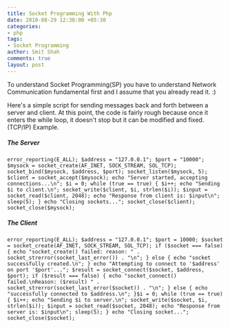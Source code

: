 ```yaml
---
title: Socket Programming With Php
date: 2010-08-29 12:38:00 +05:30
categories:
- php
tags:
- Socket Programming
author: Smit Shah
comments: true
layout: post
---
```


To understand Socket Programming(SP) you have to understand Network Communication fundamental first and I assume that you already read it. :)

Here's a simple script for sending messages back and forth between a server and client.  At this point, the code is fairly rough because once it enters the while loop, it doesn't stop but it can be modified and fixed.(TCP/IP) Example.

##### The Server

`error_reporting(E_ALL);
$address = "127.0.0.1";
$port = "10000";
$mysock = socket_create(AF_INET, SOCK_STREAM, SOL_TCP);
socket_bind($mysock, $address, $port);
socket_listen($mysock, 5);
$client = socket_accept($mysock);
echo "Server started, accepting connections...\n";
$i = 0;
while (true == true)
{
$i++;
echo "Sending $i to client.\n";
socket_write($client, $i, strlen($i));
$input = socket_read($client, 2048);
echo "Response from client is: $input\n";
sleep(5);
}
echo "Closing sockets...";
socket_close($client);
socket_close($mysock);`

##### The Client


`error_reporting(E_ALL);
$address = "127.0.0.1";
$port = 10000;
$socket = socket_create(AF_INET, SOCK_STREAM, SOL_TCP);
if ($socket === false) {
echo "socket_create() failed: reason: " . socket_strerror(socket_last_error()) . "\n";
} else {
echo "socket successfully created.\n";
}
echo "Attempting to connect to '$address' on port '$port'...";
$result = socket_connect($socket, $address, $port);
if ($result === false) {
echo "socket_connect() failed.\nReason: ($result) " . socket_strerror(socket_last_error($socket)) . "\n";
} else {
echo "successfully connected to $address.\n";
}$i = 0;
while (true == true)
{
$i++;
echo "Sending $i to server.\n";
socket_write($socket, $i, strlen($i));
$input = socket_read($socket, 2048);
echo "Response from server is: $input\n";
sleep(5);
}
echo "Closing socket...";
socket_close($socket);`
